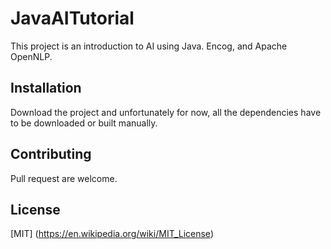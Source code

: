 # JavaAITutorial
This project is an introduction to AI using Java.
Encog, and Apache OpenNLP.

## Installation
Download the project and unfortunately for now,
all the dependencies have to be downloaded or built manually.

## Contributing
Pull request are welcome.

## License
[MIT] (https://en.wikipedia.org/wiki/MIT_License)